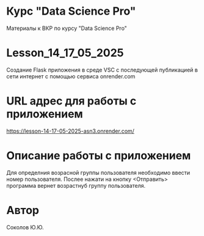 # Курс "Data Science Pro"
Материалы к ВКР по курсу "Data Science Pro"
# Lesson_14_17_05_2025
Создание Flask приложения в среде VSC с последующей публикацией в сети интернет с помощью сервиса onrender.com
# URL адрес для работы с приложением
https://lesson-14-17-05-2025-asn3.onrender.com/
# Описание работы с приложением
Для определния возрасной группы пользователя необходимо ввести номер пользователя. Послее нажати на кнопку <Отправить> программа вернет возрастнуб группу пользователя.
# Автор
Соколов Ю.Ю.
 